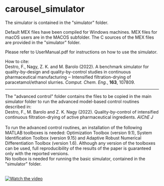 # carousel_simulator
The simulator is contained in the "simulator" folder. 

Default MEX files have been compiled for Windows machines. MEX files for macOS users are in the MACOS subfolder. The C sources of the MEX files are provided in the "simulator" folder.

Please refer to UserManual.pdf for instructions on how to use the simulator.

How to cite: <br>
Destro, F., Nagy, Z. K. and M. Barolo (2022). A benchmark simulator for quality-by-design 
and quality-by-control studies in continuous pharmaceutical manufacturing ‒ Intensified
filtration-drying of paracetamol/ethanol slurries. _Comput. Chem. Eng._, **163**, 107809.

---

The "advanced control" folder contains the files to be copied in the main simulator folder to run the advanced model-based control routines described in:  <br>
Destro, F., M. Barolo and Z. K. Nagy (2022). Quality-by-control of intensified continuous filtration-drying of active pharmaceutical ingredients. _AIChE J_ <br> <br>
To run the advanced control routines, an installation of the following MATLAB toolboxes is needed: Optimization Toolbox (version 9.1), System Identification Toolbox (version 9.15) and Adaptive Robust Numerical Differentiation Toolbox (version 1.6). Although any version of the toolboxes can be used, full reproducibility of the results of the paper is guaranteed only with the reported versions.  <br>
No toolbox is needed for running the basic simulator, contained in the "simulator" folder.
<br>
<br>

[![Watch the video](https://img.youtube.com/vi/e3MtWVvHJes/hqdefault.jpg)](https://youtu.be/e3MtWVvHJes)

